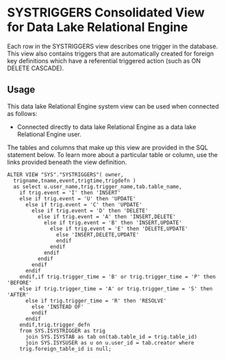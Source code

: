 <!-- loio3bead9b16c5f1014b271fa947ff403ff -->

# SYSTRIGGERS Consolidated View for Data Lake Relational Engine

Each row in the SYSTRIGGERS view describes one trigger in the database. This view also contains triggers that are automatically created for foreign key definitions which have a referential triggered action \(such as ON DELETE CASCADE\).



<a name="loio3bead9b16c5f1014b271fa947ff403ff__section_v1w_qbq_b4b"/>

## Usage

This data lake Relational Engine system view can be used when connected as follows:

-   Connected directly to data lake Relational Engine as a data lake Relational Engine user.



The tables and columns that make up this view are provided in the SQL statement below. To learn more about a particular table or column, use the links provided beneath the view definition.

```
ALTER VIEW "SYS"."SYSTRIGGERS"( owner,
  trigname,tname,event,trigtime,trigdefn ) 
  as select u.user_name,trig.trigger_name,tab.table_name,
    if trig.event = 'I' then 'INSERT'
    else if trig.event = 'U' then 'UPDATE'
      else if trig.event = 'C' then 'UPDATE'
        else if trig.event = 'D' then 'DELETE'
          else if trig.event = 'A' then 'INSERT,DELETE'
            else if trig.event = 'B' then 'INSERT,UPDATE'
              else if trig.event = 'E' then 'DELETE,UPDATE'
                else 'INSERT,DELETE,UPDATE'
                endif
              endif
            endif
          endif
        endif
      endif
    endif,if trig.trigger_time = 'B' or trig.trigger_time = 'P' then 'BEFORE'
    else if trig.trigger_time = 'A' or trig.trigger_time = 'S' then 'AFTER'
      else if trig.trigger_time = 'R' then 'RESOLVE'
        else 'INSTEAD OF'
        endif
      endif
    endif,trig.trigger_defn
    from SYS.ISYSTRIGGER as trig
      join SYS.ISYSTAB as tab on(tab.table_id = trig.table_id)
      join SYS.ISYSUSER as u on u.user_id = tab.creator where
    trig.foreign_table_id is null;
```

